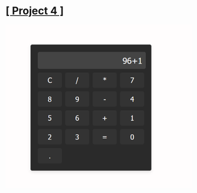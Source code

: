 <h1>
  <a href="https://github.com/Miraj1727/LGMVIP-WEB/tree/main/Task%20Number%204/Calculator">[ Project 4 ]</a>
</h1>

<img src="https://github.com/Miraj1727/LGMVIP-WEB/blob/main/Task%20Number%204/Calculator/Images/Image.png">
